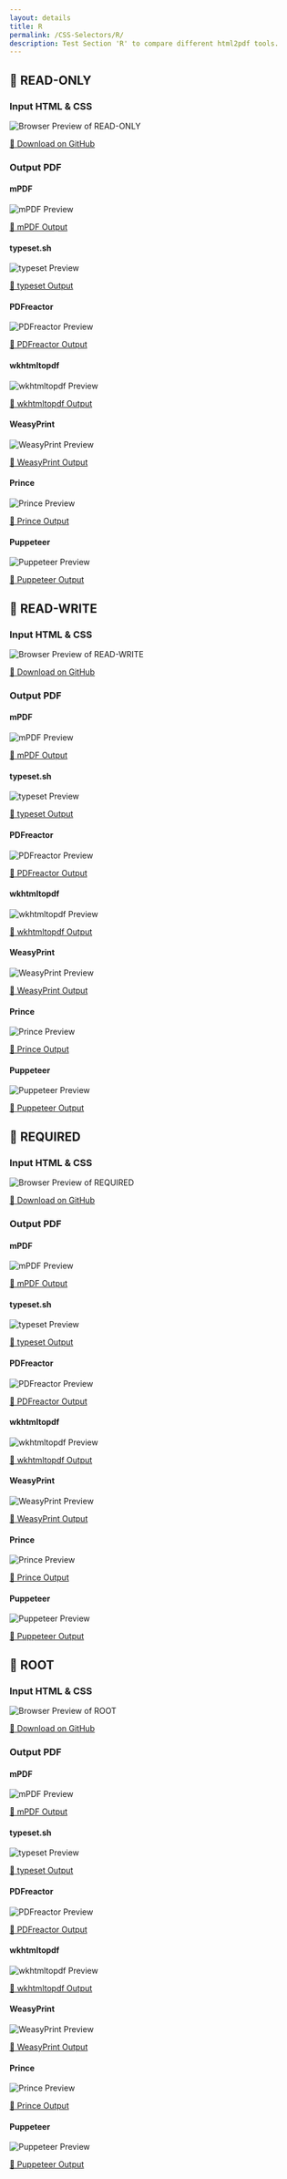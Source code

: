 ```yaml
---
layout: details
title: R
permalink: /CSS-Selectors/R/
description: Test Section 'R' to compare different html2pdf tools.
---
```




## 🔬 READ-ONLY

### Input HTML & CSS

<div class="browser-mockup with-url">
    <div>
        <img src="/{{ page.path }}/../browser_screenshot__html_CSS_Selectors_R_read-only.html.pdf.png" alt="Browser Preview of READ-ONLY" />
    </div>
</div>
<p>
    <a href="https://raw.githubusercontent.com/azettl/compare.html2pdf.tools/master//html/CSS%20Selectors/R/read-only.html" target="_blank" rel="noopener">📄 Download on GitHub</a>
</p>

### Output PDF

<div class="details-boxes">
    <div>
        <h4>mPDF</h4>
        <img src="/{{ page.path }}/../mpdf__html_CSS_Selectors_R_read-only.html.png" alt="mPDF Preview" />
        <p>
            <a href="/{{ page.path }}/../mpdf__html_CSS_Selectors_R_read-only.html.pdf" target="_blank">📕 mPDF Output</a>
        </p>
    </div>
    <div>
        <h4>typeset.sh</h4>
        <img src="/{{ page.path }}/../typeset__html_CSS_Selectors_R_read-only.html.png" alt="typeset Preview" />
        <p>
            <a href="/{{ page.path }}/../typeset__html_CSS_Selectors_R_read-only.html.pdf" target="_blank">📕 typeset Output</a>
        </p>
    </div>
    <div>
        <h4>PDFreactor</h4>
        <img src="/{{ page.path }}/../pdfreactor__html_CSS_Selectors_R_read-only.html.png" alt="PDFreactor Preview" />
        <p>
            <a href="/{{ page.path }}/../pdfreactor__html_CSS_Selectors_R_read-only.html.pdf" target="_blank">📕 PDFreactor Output</a>
        </p>
    </div>
    <div>
        <h4>wkhtmltopdf</h4>
        <img src="/{{ page.path }}/../wkhtmltopdf__html_CSS_Selectors_R_read-only.html.png" alt="wkhtmltopdf Preview" />
        <p>
            <a href="/{{ page.path }}/../wkhtmltopdf__html_CSS_Selectors_R_read-only.html.pdf" target="_blank">📕 wkhtmltopdf Output</a>
        </p>
    </div>
    <div>
        <h4>WeasyPrint</h4>
        <img src="/{{ page.path }}/../weasyprint__html_CSS_Selectors_R_read-only.html.png" alt="WeasyPrint Preview" />
        <p>
            <a href="/{{ page.path }}/../weasyprint__html_CSS_Selectors_R_read-only.html.pdf" target="_blank">📕 WeasyPrint Output</a>
        </p>
    </div>
    <div>
        <h4>Prince</h4>
        <img src="/{{ page.path }}/../princexml__html_CSS_Selectors_R_read-only.html.png" alt="Prince Preview" />
        <p>
            <a href="/{{ page.path }}/../princexml__html_CSS_Selectors_R_read-only.html.pdf" target="_blank">📕 Prince Output</a>
        </p>
    </div>
    <div>
        <h4>Puppeteer</h4>
        <img src="/{{ page.path }}/../puppeteer__html_CSS_Selectors_R_read-only.html.png" alt="Puppeteer Preview" />
        <p>
            <a href="/{{ page.path }}/../puppeteer__html_CSS_Selectors_R_read-only.html.pdf" target="_blank">📕 Puppeteer Output</a>
        </p>
    </div>
</div>

## 🔬 READ-WRITE

### Input HTML & CSS

<div class="browser-mockup with-url">
    <div>
        <img src="/{{ page.path }}/../browser_screenshot__html_CSS_Selectors_R_read-write.html.pdf.png" alt="Browser Preview of READ-WRITE" />
    </div>
</div>
<p>
    <a href="https://raw.githubusercontent.com/azettl/compare.html2pdf.tools/master//html/CSS%20Selectors/R/read-write.html" target="_blank" rel="noopener">📄 Download on GitHub</a>
</p>

### Output PDF

<div class="details-boxes">
    <div>
        <h4>mPDF</h4>
        <img src="/{{ page.path }}/../mpdf__html_CSS_Selectors_R_read-write.html.png" alt="mPDF Preview" />
        <p>
            <a href="/{{ page.path }}/../mpdf__html_CSS_Selectors_R_read-write.html.pdf" target="_blank">📕 mPDF Output</a>
        </p>
    </div>
    <div>
        <h4>typeset.sh</h4>
        <img src="/{{ page.path }}/../typeset__html_CSS_Selectors_R_read-write.html.png" alt="typeset Preview" />
        <p>
            <a href="/{{ page.path }}/../typeset__html_CSS_Selectors_R_read-write.html.pdf" target="_blank">📕 typeset Output</a>
        </p>
    </div>
    <div>
        <h4>PDFreactor</h4>
        <img src="/{{ page.path }}/../pdfreactor__html_CSS_Selectors_R_read-write.html.png" alt="PDFreactor Preview" />
        <p>
            <a href="/{{ page.path }}/../pdfreactor__html_CSS_Selectors_R_read-write.html.pdf" target="_blank">📕 PDFreactor Output</a>
        </p>
    </div>
    <div>
        <h4>wkhtmltopdf</h4>
        <img src="/{{ page.path }}/../wkhtmltopdf__html_CSS_Selectors_R_read-write.html.png" alt="wkhtmltopdf Preview" />
        <p>
            <a href="/{{ page.path }}/../wkhtmltopdf__html_CSS_Selectors_R_read-write.html.pdf" target="_blank">📕 wkhtmltopdf Output</a>
        </p>
    </div>
    <div>
        <h4>WeasyPrint</h4>
        <img src="/{{ page.path }}/../weasyprint__html_CSS_Selectors_R_read-write.html.png" alt="WeasyPrint Preview" />
        <p>
            <a href="/{{ page.path }}/../weasyprint__html_CSS_Selectors_R_read-write.html.pdf" target="_blank">📕 WeasyPrint Output</a>
        </p>
    </div>
    <div>
        <h4>Prince</h4>
        <img src="/{{ page.path }}/../princexml__html_CSS_Selectors_R_read-write.html.png" alt="Prince Preview" />
        <p>
            <a href="/{{ page.path }}/../princexml__html_CSS_Selectors_R_read-write.html.pdf" target="_blank">📕 Prince Output</a>
        </p>
    </div>
    <div>
        <h4>Puppeteer</h4>
        <img src="/{{ page.path }}/../puppeteer__html_CSS_Selectors_R_read-write.html.png" alt="Puppeteer Preview" />
        <p>
            <a href="/{{ page.path }}/../puppeteer__html_CSS_Selectors_R_read-write.html.pdf" target="_blank">📕 Puppeteer Output</a>
        </p>
    </div>
</div>

## 🔬 REQUIRED

### Input HTML & CSS

<div class="browser-mockup with-url">
    <div>
        <img src="/{{ page.path }}/../browser_screenshot__html_CSS_Selectors_R_required.html.pdf.png" alt="Browser Preview of REQUIRED" />
    </div>
</div>
<p>
    <a href="https://raw.githubusercontent.com/azettl/compare.html2pdf.tools/master//html/CSS%20Selectors/R/required.html" target="_blank" rel="noopener">📄 Download on GitHub</a>
</p>

### Output PDF

<div class="details-boxes">
    <div>
        <h4>mPDF</h4>
        <img src="/{{ page.path }}/../mpdf__html_CSS_Selectors_R_required.html.png" alt="mPDF Preview" />
        <p>
            <a href="/{{ page.path }}/../mpdf__html_CSS_Selectors_R_required.html.pdf" target="_blank">📕 mPDF Output</a>
        </p>
    </div>
    <div>
        <h4>typeset.sh</h4>
        <img src="/{{ page.path }}/../typeset__html_CSS_Selectors_R_required.html.png" alt="typeset Preview" />
        <p>
            <a href="/{{ page.path }}/../typeset__html_CSS_Selectors_R_required.html.pdf" target="_blank">📕 typeset Output</a>
        </p>
    </div>
    <div>
        <h4>PDFreactor</h4>
        <img src="/{{ page.path }}/../pdfreactor__html_CSS_Selectors_R_required.html.png" alt="PDFreactor Preview" />
        <p>
            <a href="/{{ page.path }}/../pdfreactor__html_CSS_Selectors_R_required.html.pdf" target="_blank">📕 PDFreactor Output</a>
        </p>
    </div>
    <div>
        <h4>wkhtmltopdf</h4>
        <img src="/{{ page.path }}/../wkhtmltopdf__html_CSS_Selectors_R_required.html.png" alt="wkhtmltopdf Preview" />
        <p>
            <a href="/{{ page.path }}/../wkhtmltopdf__html_CSS_Selectors_R_required.html.pdf" target="_blank">📕 wkhtmltopdf Output</a>
        </p>
    </div>
    <div>
        <h4>WeasyPrint</h4>
        <img src="/{{ page.path }}/../weasyprint__html_CSS_Selectors_R_required.html.png" alt="WeasyPrint Preview" />
        <p>
            <a href="/{{ page.path }}/../weasyprint__html_CSS_Selectors_R_required.html.pdf" target="_blank">📕 WeasyPrint Output</a>
        </p>
    </div>
    <div>
        <h4>Prince</h4>
        <img src="/{{ page.path }}/../princexml__html_CSS_Selectors_R_required.html.png" alt="Prince Preview" />
        <p>
            <a href="/{{ page.path }}/../princexml__html_CSS_Selectors_R_required.html.pdf" target="_blank">📕 Prince Output</a>
        </p>
    </div>
    <div>
        <h4>Puppeteer</h4>
        <img src="/{{ page.path }}/../puppeteer__html_CSS_Selectors_R_required.html.png" alt="Puppeteer Preview" />
        <p>
            <a href="/{{ page.path }}/../puppeteer__html_CSS_Selectors_R_required.html.pdf" target="_blank">📕 Puppeteer Output</a>
        </p>
    </div>
</div>

## 🔬 ROOT

### Input HTML & CSS

<div class="browser-mockup with-url">
    <div>
        <img src="/{{ page.path }}/../browser_screenshot__html_CSS_Selectors_R_root.html.pdf.png" alt="Browser Preview of ROOT" />
    </div>
</div>
<p>
    <a href="https://raw.githubusercontent.com/azettl/compare.html2pdf.tools/master//html/CSS%20Selectors/R/root.html" target="_blank" rel="noopener">📄 Download on GitHub</a>
</p>

### Output PDF

<div class="details-boxes">
    <div>
        <h4>mPDF</h4>
        <img src="/{{ page.path }}/../mpdf__html_CSS_Selectors_R_root.html.png" alt="mPDF Preview" />
        <p>
            <a href="/{{ page.path }}/../mpdf__html_CSS_Selectors_R_root.html.pdf" target="_blank">📕 mPDF Output</a>
        </p>
    </div>
    <div>
        <h4>typeset.sh</h4>
        <img src="/{{ page.path }}/../typeset__html_CSS_Selectors_R_root.html.png" alt="typeset Preview" />
        <p>
            <a href="/{{ page.path }}/../typeset__html_CSS_Selectors_R_root.html.pdf" target="_blank">📕 typeset Output</a>
        </p>
    </div>
    <div>
        <h4>PDFreactor</h4>
        <img src="/{{ page.path }}/../pdfreactor__html_CSS_Selectors_R_root.html.png" alt="PDFreactor Preview" />
        <p>
            <a href="/{{ page.path }}/../pdfreactor__html_CSS_Selectors_R_root.html.pdf" target="_blank">📕 PDFreactor Output</a>
        </p>
    </div>
    <div>
        <h4>wkhtmltopdf</h4>
        <img src="/{{ page.path }}/../wkhtmltopdf__html_CSS_Selectors_R_root.html.png" alt="wkhtmltopdf Preview" />
        <p>
            <a href="/{{ page.path }}/../wkhtmltopdf__html_CSS_Selectors_R_root.html.pdf" target="_blank">📕 wkhtmltopdf Output</a>
        </p>
    </div>
    <div>
        <h4>WeasyPrint</h4>
        <img src="/{{ page.path }}/../weasyprint__html_CSS_Selectors_R_root.html.png" alt="WeasyPrint Preview" />
        <p>
            <a href="/{{ page.path }}/../weasyprint__html_CSS_Selectors_R_root.html.pdf" target="_blank">📕 WeasyPrint Output</a>
        </p>
    </div>
    <div>
        <h4>Prince</h4>
        <img src="/{{ page.path }}/../princexml__html_CSS_Selectors_R_root.html.png" alt="Prince Preview" />
        <p>
            <a href="/{{ page.path }}/../princexml__html_CSS_Selectors_R_root.html.pdf" target="_blank">📕 Prince Output</a>
        </p>
    </div>
    <div>
        <h4>Puppeteer</h4>
        <img src="/{{ page.path }}/../puppeteer__html_CSS_Selectors_R_root.html.png" alt="Puppeteer Preview" />
        <p>
            <a href="/{{ page.path }}/../puppeteer__html_CSS_Selectors_R_root.html.pdf" target="_blank">📕 Puppeteer Output</a>
        </p>
    </div>
</div>


